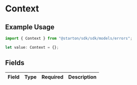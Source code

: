 # Context

## Example Usage

```typescript
import { Context } from "@starton/sdk/sdk/models/errors";

let value: Context = {};
```

## Fields

| Field       | Type        | Required    | Description |
| ----------- | ----------- | ----------- | ----------- |